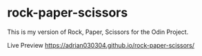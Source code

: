 # rock-paper-scissors
This is my version of Rock, Paper, Scissors for the Odin Project.

Live Preview 
https://adrian030304.github.io/rock-paper-scissors/
